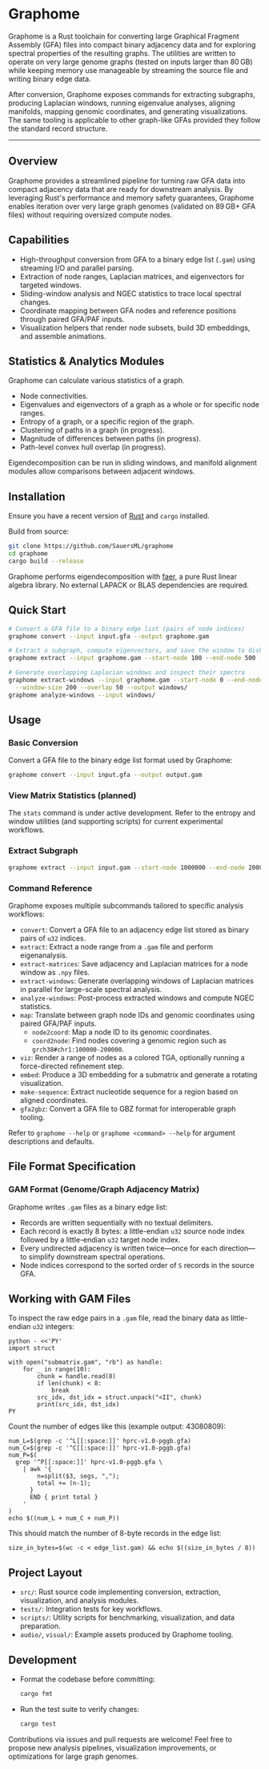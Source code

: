 # Graphome

Graphome is a Rust toolchain for converting large Graphical Fragment Assembly (GFA) files into compact binary adjacency data and for exploring spectral properties of the resulting graphs. The utilities are written to operate on very large genome graphs (tested on inputs larger than 80 GB) while keeping memory use manageable by streaming the source file and writing binary edge data.

After conversion, Graphome exposes commands for extracting subgraphs, producing Laplacian windows, running eigenvalue analyses, aligning manifolds, mapping genomic coordinates, and generating visualizations. The same tooling is applicable to other graph-like GFAs provided they follow the standard record structure.

---

## Overview

Graphome provides a streamlined pipeline for turning raw GFA data into compact adjacency data that are ready for downstream analysis. By leveraging Rust's performance and memory safety guarantees, Graphome enables iteration over very large graph genomes (validated on 89 GB+ GFA files) without requiring oversized compute nodes.

## Capabilities

- High-throughput conversion from GFA to a binary edge list (`.gam`) using streaming I/O and parallel parsing.
- Extraction of node ranges, Laplacian matrices, and eigenvectors for targeted windows.
- Sliding-window analysis and NGEC statistics to trace local spectral changes.
- Coordinate mapping between GFA nodes and reference positions through paired GFA/PAF inputs.
- Visualization helpers that render node subsets, build 3D embeddings, and assemble animations.

## Statistics & Analytics Modules

Graphome can calculate various statistics of a graph.

- Node connectivities.
- Eigenvalues and eigenvectors of a graph as a whole or for specific node ranges.
- Entropy of a graph, or a specific region of the graph.
- Clustering of paths in a graph (in progress).
- Magnitude of differences between paths (in progress).
- Path-level convex hull overlap (in progress).

Eigendecomposition can be run in sliding windows, and manifold alignment modules allow comparisons between adjacent windows.

## Installation

Ensure you have a recent version of [Rust](https://www.rust-lang.org/tools/install) and `cargo` installed.

Build from source:

```bash
git clone https://github.com/SauersML/graphome
cd graphome
cargo build --release
```

Graphome performs eigendecomposition with [faer](https://crates.io/crates/faer), a pure Rust linear algebra library. No external LAPACK or BLAS dependencies are required.

## Quick Start

```bash
# Convert a GFA file to a binary edge list (pairs of node indices)
graphome convert --input input.gfa --output graphome.gam

# Extract a subgraph, compute eigenvectors, and save the window to disk
graphome extract --input graphome.gam --start-node 100 --end-node 500 --output chr20_window.gam

# Generate overlapping Laplacian windows and inspect their spectra
graphome extract-windows --input graphome.gam --start-node 0 --end-node 1000 \
  --window-size 200 --overlap 50 --output windows/
graphome analyze-windows --input windows/
```

## Usage

### Basic Conversion

Convert a GFA file to the binary edge list format used by Graphome:

```bash
graphome convert --input input.gfa --output output.gam
```

### View Matrix Statistics (planned)

The `stats` command is under active development. Refer to the entropy and window utilities (and supporting scripts) for current experimental workflows.

### Extract Subgraph

```bash
graphome extract --input input.gam --start-node 1000000 --end-node 2000000 --output chr20_window.gam
```

### Command Reference

Graphome exposes multiple subcommands tailored to specific analysis workflows:

- `convert`: Convert a GFA file to an adjacency edge list stored as binary pairs of `u32` indices.
- `extract`: Extract a node range from a `.gam` file and perform eigenanalysis.
- `extract-matrices`: Save adjacency and Laplacian matrices for a node window as `.npy` files.
- `extract-windows`: Generate overlapping windows of Laplacian matrices in parallel for large-scale spectral analysis.
- `analyze-windows`: Post-process extracted windows and compute NGEC statistics.
- `map`: Translate between graph node IDs and genomic coordinates using paired GFA/PAF inputs.
  - `node2coord`: Map a node ID to its genomic coordinates.
  - `coord2node`: Find nodes covering a genomic region such as `grch38#chr1:100000-200000`.
- `viz`: Render a range of nodes as a colored TGA, optionally running a force-directed refinement step.
- `embed`: Produce a 3D embedding for a submatrix and generate a rotating visualization.
- `make-sequence`: Extract nucleotide sequence for a region based on aligned coordinates.
- `gfa2gbz`: Convert a GFA file to GBZ format for interoperable graph tooling.

Refer to `graphome --help` or `graphome <command> --help` for argument descriptions and defaults.

## File Format Specification

### GAM Format (Genome/Graph Adjacency Matrix)

Graphome writes `.gam` files as a binary edge list:

- Records are written sequentially with no textual delimiters.
- Each record is exactly 8 bytes: a little-endian `u32` source node index followed by a little-endian `u32` target node index.
- Every undirected adjacency is written twice—once for each direction—to simplify downstream spectral operations.
- Node indices correspond to the sorted order of `S` records in the source GFA.

## Working with GAM Files

To inspect the raw edge pairs in a `.gam` file, read the binary data as little-endian `u32` integers:

```
python - <<'PY'
import struct

with open("submatrix.gam", "rb") as handle:
    for _ in range(10):
        chunk = handle.read(8)
        if len(chunk) < 8:
            break
        src_idx, dst_idx = struct.unpack("<II", chunk)
        print(src_idx, dst_idx)
PY
```

Count the number of edges like this (example output: 43080809):

```
num_L=$(grep -c '^L[[:space:]]' hprc-v1.0-pggb.gfa)
num_C=$(grep -c '^C[[:space:]]' hprc-v1.0-pggb.gfa)
num_P=$(
  grep '^P[[:space:]]' hprc-v1.0-pggb.gfa \
    | awk '{
        n=split($3, segs, ",");
        total += (n-1);
      }
      END { print total }
    '
)
echo $((num_L + num_C + num_P))
```

This should match the number of 8-byte records in the edge list:

```
size_in_bytes=$(wc -c < edge_list.gam) && echo $((size_in_bytes / 8))
```

## Project Layout

- `src/`: Rust source code implementing conversion, extraction, visualization, and analysis modules.
- `tests/`: Integration tests for key workflows.
- `scripts/`: Utility scripts for benchmarking, visualization, and data preparation.
- `audio/`, `visual/`: Example assets produced by Graphome tooling.

## Development

- Format the codebase before committing:

  ```bash
  cargo fmt
  ```

- Run the test suite to verify changes:

  ```bash
  cargo test
  ```

Contributions via issues and pull requests are welcome! Feel free to propose new analysis pipelines, visualization improvements, or optimizations for large graph genomes.

